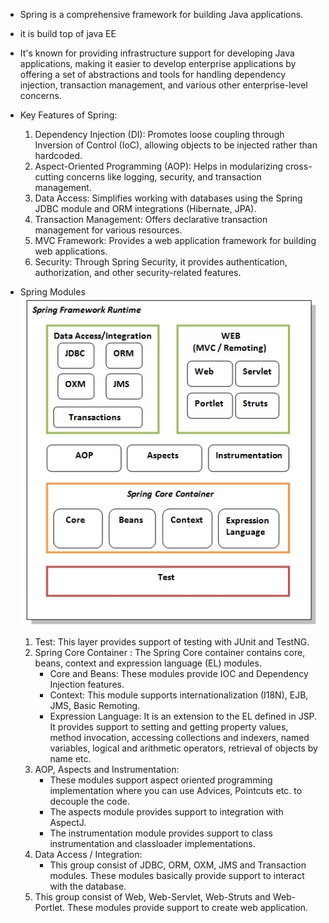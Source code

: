 - Spring is a comprehensive framework for building Java applications.
- it is build top of java EE
- It's known for providing infrastructure support for developing Java applications,
  making it easier to develop enterprise applications by offering
  a set of abstractions and tools for handling dependency injection, transaction management,
  and various other enterprise-level concerns.

- Key Features of Spring:
    1. Dependency Injection (DI): Promotes loose coupling through Inversion of Control (IoC),
       allowing objects to be injected rather than hardcoded.
    2. Aspect-Oriented Programming (AOP):
       Helps in modularizing cross-cutting concerns like logging, security, and transaction management.
    3. Data Access: Simplifies working with databases using the Spring JDBC module and ORM integrations (Hibernate, JPA).
    4. Transaction Management: Offers declarative transaction management for various resources.
    5. MVC Framework: Provides a web application framework for building web applications.
    6. Security: Through Spring Security, it provides authentication, authorization, and other security-related features.

- Spring Modules
  ![img.png](../../img.png)

    1. Test: This layer provides support of testing with JUnit and TestNG.
    2. Spring Core Container : The Spring Core container contains core, beans, context and expression language (EL) modules.
        - Core and Beans: These modules provide IOC and Dependency Injection features.
        - Context: This module supports internationalization (I18N), EJB, JMS, Basic Remoting.
        - Expression Language: It is an extension to the EL defined in JSP.
          It provides support to setting and getting property values, method invocation, accessing collections and indexers,
          named variables, logical and arithmetic operators, retrieval of objects by name etc.
    3. AOP, Aspects and Instrumentation:
        - These modules support aspect oriented programming implementation where you can use Advices, Pointcuts etc. to decouple the code.
        - The aspects module provides support to integration with AspectJ.
        - The instrumentation module provides support to class instrumentation and classloader implementations.
    4. Data Access / Integration:
        - This group consist of JDBC, ORM, OXM, JMS and Transaction modules. These modules basically provide support to interact with the database.
    5. This group consist of Web, Web-Servlet, Web-Struts and Web-Portlet. These modules provide support to create web application.



     